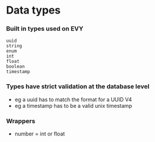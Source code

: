 # Data types

### Built in types used on EVY

```
uuid
string
enum
int
float
boolean
timestamp
```

### Types have strict validation at the database level

-   eg a uuid has to match the format for a UUID V4
-   eg a timestamp has to be a valid unix timestamp

### Wrappers

-   number = int or float
